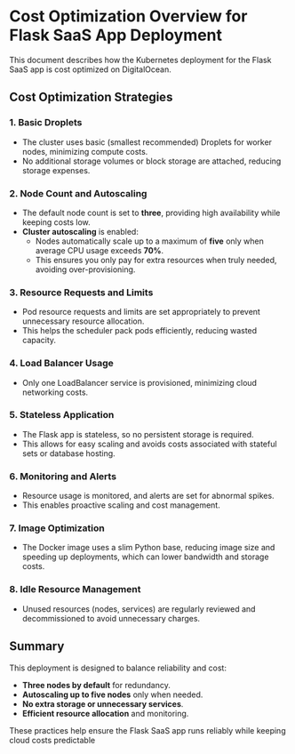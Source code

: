 # Cost Optimization Overview for Flask SaaS App Deployment

This document describes how the Kubernetes deployment for the Flask SaaS app is cost optimized on DigitalOcean.

## Cost Optimization Strategies

### 1. **Basic Droplets**
- The cluster uses basic (smallest recommended) Droplets for worker nodes, minimizing compute costs.
- No additional storage volumes or block storage are attached, reducing storage expenses.

### 2. **Node Count and Autoscaling**
- The default node count is set to **three**, providing high availability while keeping costs low.
- **Cluster autoscaling** is enabled:
  - Nodes automatically scale up to a maximum of **five** only when average CPU usage exceeds **70%**.
  - This ensures you only pay for extra resources when truly needed, avoiding over-provisioning.

### 3. **Resource Requests and Limits**
- Pod resource requests and limits are set appropriately to prevent unnecessary resource allocation.
- This helps the scheduler pack pods efficiently, reducing wasted capacity.

### 4. **Load Balancer Usage**
- Only one LoadBalancer service is provisioned, minimizing cloud networking costs.

### 5. **Stateless Application**
- The Flask app is stateless, so no persistent storage is required.
- This allows for easy scaling and avoids costs associated with stateful sets or database hosting.

### 6. **Monitoring and Alerts**
- Resource usage is monitored, and alerts are set for abnormal spikes.
- This enables proactive scaling and cost management.

### 7. **Image Optimization**
- The Docker image uses a slim Python base, reducing image size and speeding up deployments, which can lower bandwidth and storage costs.

### 8. **Idle Resource Management**
- Unused resources (nodes, services) are regularly reviewed and decommissioned to avoid unnecessary charges.

## Summary

This deployment is designed to balance reliability and cost:
- **Three nodes by default** for redundancy.
- **Autoscaling up to five nodes** only when needed.
- **No extra storage or unnecessary services**.
- **Efficient resource allocation** and monitoring.

These practices help ensure the Flask SaaS app runs reliably while keeping cloud costs predictable